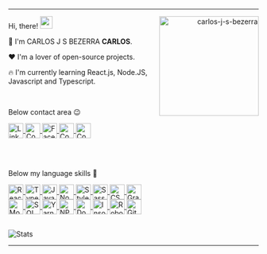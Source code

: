 
---


<div align="right">
  <img align="right" src="https://blush.design/api/download?shareUri=8Mg9gJZZl&c=Hair_0%7E110b05_Skin_0%7Edb8c5c&w=800&h=800&fm=png" alt="carlos-j-s-bezerra" width="200"/>
</div>

Hi, there! <img src="https://raw.githubusercontent.com/MartinHeinz/MartinHeinz/master/wave.gif" width="25px">

:muscle:  I'm CARLOS J S BEZERRA <strong>CARLOS</strong>.

:heart:  I'm a lover of open-source projects.

:fire:  I'm currently learning React.js, Node.JS, Javascript and Typescript.

<br>

Below contact area  :wink:

<a href="https://www.linkedin.com/in/carlos-j-s-bezerra/" target="_blank">
    <img align="center" src="https://cdn.icon-icons.com/icons2/1099/PNG/512/1485482199-linkedin_78667.png" alt="Linkedin - carlos-j-s-bezerra" height="30" width="30" />
</a>

<a href="https://app.rocketseat.com.br/me/carlos-j-s-bezerra" target="_blank">
  <img align="center" src="https://cdn-images-1.medium.com/max/184/1*TkXVfLTwsHdwpUEjGzdi9w@2x.jpeg" alt="Comunidade Rocketseat - carlos-j-s-bezerra" height="30" width="30" />
</a>

<a href="https://www.facebook.com/carlosjuliano.silvabezerra" target="_blank">
    <img align="center" src="https://cdn.icon-icons.com/icons2/555/PNG/512/facebook_icon-icons.com_53612.png" alt="Facebook - carlos-j-s-bezerra" height="30" width="30" />
</a>

<!-- <a href="https://instagram.com/10_duuh" target="_blank">
    <img align="center" src="https://cdn.icon-icons.com/icons2/1753/PNG/512/iconfinder-social-media-applications-3instagram-4102579_113804.png" alt="Instagram - carlos-j-s-bezerra" height="30" width="30" />
</a> -->

<!-- <a href="https://discordapp.com/users/733724313550717038" target="_blank">
  <img align="center" src="https://cdn.icon-icons.com/icons2/2108/PNG/512/discord_icon_130958.png" alt="Contato Discord - carlos-j-s-bezerra" height="30" width="30" />
</a> -->

<a href="https://api.whatsapp.com/send?phone=556385112341" target="_blank">
  <img align="center" src="https://cdn.icon-icons.com/icons2/555/PNG/512/whatsapp_icon-icons.com_53606.png" alt="Contato Whatsapp - carlos-j-s-bezerra" height="30" width="30" />
</a>

<!-- <a href="https://t.me/CarlosBezerra" target="_blank">
  <img align="center" src="https://cdn.icon-icons.com/icons2/555/PNG/512/telegram_icon-icons.com_53603.png" alt="Contato Telegram - carlos-j-s-bezerra" height="30" width="30" />
</a> -->

<a href="mailto:carlos.carlos_julianoti@outlook.com" target="_blank">
  <img align="center" src="https://cdn.icon-icons.com/icons2/699/PNG/512/outlook_icon-icons.com_61644.png" alt="Contato E-mail - carlos-j-s-bezerra" height="30" width="30" />
</a>

<br><br>

Below my language skills  :rocket:



<a href="https://pt-br.reactjs.org/" target="_blank">
    <img align="center" src="https://cdn.icon-icons.com/icons2/2415/PNG/512/react_original_logo_icon_146374.png" alt="React.Js" height="30" width="30" />
</a>
<a href="https://www.typescriptlang.org/" target="_blank">
    <img align="center" src="https://upload.wikimedia.org/wikipedia/commons/thumb/4/4c/Typescript_logo_2020.svg/1200px-Typescript_logo_2020.svg.png" alt="Typescript" height="30" width="30" />
</a>
<a href="https://www.javascript.com/" target="_blank">
    <img align="center" src="https://cdn.icon-icons.com/icons2/2108/PNG/512/javascript_icon_130900.png" alt="Javascript" height="30" width="30" />
</a>
<a href="https://nodejs.org/en/about/" target="_blank">
    <img align="center" src="https://cdn.icon-icons.com/icons2/2107/PNG/512/file_type_node_icon_130301.png" alt="Node.Js" height="30" width="30" />
</a>
<a href="https://styled-components.com/" target="_blank">
    <img align="center" src="https://cdn.icon-icons.com/icons2/2107/PNG/128/file_type_styled_icon_130142.png" alt="Styled Components" height="30" width="30" />
</a>
<a href="https://sass-lang.com/" target="_blank">
    <img align="center" src="https://cdn.icon-icons.com/icons2/2107/PNG/512/file_type_sass_icon_130182.png" alt="Sass" height="30" width="30" />
</a>
<a href="https://css-tricks.com/" target="_blank">
    <img align="center" src="https://cdn.icon-icons.com/icons2/2107/PNG/512/file_type_css_icon_130661.png" alt="CSS3" height="30" width="30" />
</a>
<a href="https://graphql.org/" target="_blank">
    <img align="center" src="https://graphql.org/img/logo.svg" alt="GraphQL" height="30" width="30" />
</a>

<br>

<a href="https://www.mongodb.com/" target="_blank">
    <img align="center" src="https://cdn.icon-icons.com/icons2/2415/PNG/512/mongodb_original_wordmark_logo_icon_146425.png" alt="MongoDB" height="30" width="30" />
</a>
<a href="https://www.microsoft.com/pt-br/sql-server/sql-server-downloads" target="_blank">
    <img align="center" src="https://cdn.worldvectorlogo.com/logos/mysql-7.svg" alt="SQL" height="30" width="30" />
</a>
<a href="https://yarnpkg.com/" target="_blank">
    <img align="center" src="https://cdn.icon-icons.com/icons2/2415/PNG/512/yarn_original_wordmark_logo_icon_146288.png" alt="Yarn" height="30" width="30" />
</a>
<a href="https://www.npmjs.com/" target="_blank">
    <img align="center" src="https://cdn.icon-icons.com/icons2/2415/PNG/512/npm_original_wordmark_logo_icon_146402.png" alt="NPM" height="30" width="30" />
</a>
<a href="https://www.docker.com/" target="_blank">
    <img align="center" src="https://cdn.icon-icons.com/icons2/2107/PNG/512/file_type_docker_icon_130643.png" alt="Docker" height="30" width="30" />
</a>
<a href="https://insomnia.rest/" target="_blank">
    <img align="center" src="https://cdn.icon-icons.com/icons2/1381/PNG/512/insomnia_94603.png" alt="Insomnia" height="30" width="30" />
</a>
<a href="https://studio3t.com/" target="_blank">
    <img align="center" src="https://user-images.githubusercontent.com/12401985/69677316-60423a00-1081-11ea-9ec6-7334c0e491a5.png" alt="Robot3T" height="30" width="30" />
</a>
<a href="https://git-scm.com/book/pt-pt/v2/Appendix-A%3A-Git-em-Outros-Ambientes-Git-in-Bash" target="_blank">
    <img align="center" src="https://cdn.icon-icons.com/icons2/2107/PNG/512/file_type_git_icon_130581.png" alt="GitBash" height="30" width="30" />
</a

<br><br>

![Stats](https://github-readme-stats.vercel.app/api/top-langs?username=finotellicarlos&show_icons=true&layout=compact&theme=dark)

---
